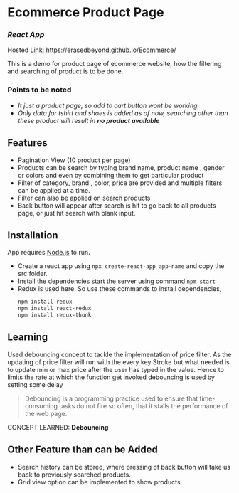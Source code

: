 # Ecommerce Product Page
### _React App_
Hosted Link: https://erasedbeyond.github.io/Ecommerce/

This is a demo for product page of ecommerce website, how the filtering and searching of product is to be done. 

### Points to be noted
- _It just a product page, so add to cart button wont be working._
- _Only data for tshirt and shoes is added as of now, searching other than these product   will result in **no product available**_


## Features

- Pagination View (10 product per page)
- Products can be search by typing brand name, product name , gender or colors and even by combining them to get particular product
- Filter of category, brand , color, price are provided and multiple filters can be applied at a time.
- Filter can also be applied on search products
- Back button will appear after search is hit to go back to all products page, or just hit search with blank input.




## Installation

App requires [Node.js](https://nodejs.org/) to run.

- Create a react app using ```npx create-react-app app-name``` and copy the src folder.
- Install the dependencies start the server using command ```npm start```
- Redux is used here. So use these commands to install dependencies,
    ```sh
    npm install redux
    npm install react-redux
    npm install redux-thunk
    ```
## Learning

 Used debouncing concept to tackle the implementation of price filter. As the updating of price filter will run with the every key Stroke but what needed is to update min or max price after the user has typed in the value. Hence to limits the rate at which the function get invoked debouncing is used by setting some delay

 >Debouncing is a programming practice used to 
 >ensure that time-consuming tasks do not fire so
 >often, that it stalls the performance of the web page.

CONCEPT LEARNED: **Debouncing**

## Other Feature than can be Added
- Search history can be stored, where pressing of back button will take us back to previously searched products.
- Grid view option can be implemented to show products.

